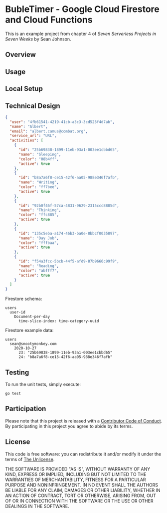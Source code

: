 # BubleTimer - Google Cloud Firestore and Cloud Functions

This is an example project from chapter 4 of *Seven Serverless Projects in Seven Weeks* by Sean Johnson.

## Overview

## Usage

## Local Setup

## Technical Design

```json
{
  "user": "4fb61541-4219-41cb-a3c3-3cd525f4d7ab",
  "name": "Albert",
  "email": "albert.camus@combat.org",
  "service_url": "URL",
  "activities": [
    {
      "id": "25b69838-1899-11eb-93a1-003ee1cbbd65",
      "name": "Sleeping",
      "color": "08b4ff",
      "active": true
    },
    {
      "id": "b8a7a6f8-ce15-42f6-aa05-988e346f7afb",
      "name": "Writing",
      "color": "ff7bee",
      "active": true
    },
    {
      "id": "92b0f46f-57ca-4831-9629-2315ccc8885d",
      "name": "Thinking",
      "color": "ffc885",
      "active": true
    },
    {
      "id": "135c5eba-a174-46b3-ba0e-8bbcf0035897",
      "name": "Day Job",
      "color": "fffbaa",
      "active": true
    },
    {
      "id": "f54a3fcc-5bcb-44f5-afd9-87b9666c99f9",
      "name": "Reading",
      "color": "abfff7",
      "active": true
    }
  ]
}
```

Firestore schema:

```text
users
  user-id
    Document-per-day
      time-slice-index: time-category-uuid
```

Firestore example data:

```text
users
  sean@snootymonkey.com
    2020-10-27
      23: "25b69838-1899-11eb-93a1-003ee1cbbd65"
      24: "b8a7a6f8-ce15-42f6-aa05-988e346f7afb"
```

## Testing

To run the unit tests, simply execute:

```console
go test
```

## Participation

Please note that this project is released with a [Contributor Code of Conduct](https://github.com/seven-serverless-projects/bt/blob/mainline/CODE-OF-CONDUCT.md). By participating in this project you agree to abide by its terms.

## License

This code is free software: you can redistribute it and/or modify it under the terms of [The Unlicense](https://unlicense.org/).

THE SOFTWARE IS PROVIDED "AS IS", WITHOUT WARRANTY OF ANY KIND,
EXPRESS OR IMPLIED, INCLUDING BUT NOT LIMITED TO THE WARRANTIES OF
MERCHANTABILITY, FITNESS FOR A PARTICULAR PURPOSE AND NONINFRINGEMENT.
IN NO EVENT SHALL THE AUTHORS BE LIABLE FOR ANY CLAIM, DAMAGES OR
OTHER LIABILITY, WHETHER IN AN ACTION OF CONTRACT, TORT OR OTHERWISE,
ARISING FROM, OUT OF OR IN CONNECTION WITH THE SOFTWARE OR THE USE OR
OTHER DEALINGS IN THE SOFTWARE.
